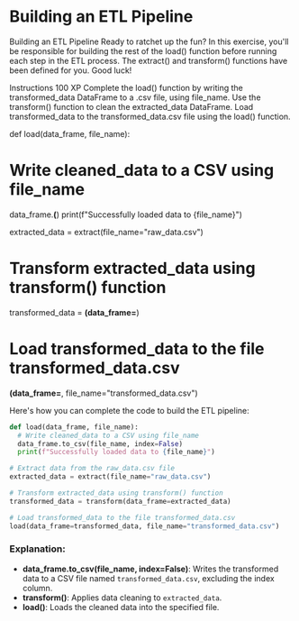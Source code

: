 # Building an ETL Pipeline

Building an ETL Pipeline
Ready to ratchet up the fun? In this exercise, you'll be responsible for building the rest of the load() function before running each step in the ETL process. The extract() and transform() functions have been defined for you. Good luck!

Instructions
100 XP
Complete the load() function by writing the transformed_data DataFrame to a .csv file, using file_name.
Use the transform() function to clean the extracted_data DataFrame.
Load transformed_data to the transformed_data.csv file using the load() function.

def load(data_frame, file_name):
  # Write cleaned_data to a CSV using file_name
  data_frame.____(____)
  print(f"Successfully loaded data to {file_name}")

extracted_data = extract(file_name="raw_data.csv")

# Transform extracted_data using transform() function
transformed_data = ____(data_frame=____)

# Load transformed_data to the file transformed_data.csv
____(data_frame=____, file_name="transformed_data.csv")


Here's how you can complete the code to build the ETL pipeline:

```python
def load(data_frame, file_name):
  # Write cleaned_data to a CSV using file_name
  data_frame.to_csv(file_name, index=False)
  print(f"Successfully loaded data to {file_name}")

# Extract data from the raw_data.csv file
extracted_data = extract(file_name="raw_data.csv")

# Transform extracted_data using transform() function
transformed_data = transform(data_frame=extracted_data)

# Load transformed_data to the file transformed_data.csv
load(data_frame=transformed_data, file_name="transformed_data.csv")
```

### Explanation:
- **data_frame.to_csv(file_name, index=False)**: Writes the transformed data to a CSV file named `transformed_data.csv`, excluding the index column.
- **transform()**: Applies data cleaning to `extracted_data`.
- **load()**: Loads the cleaned data into the specified file.
